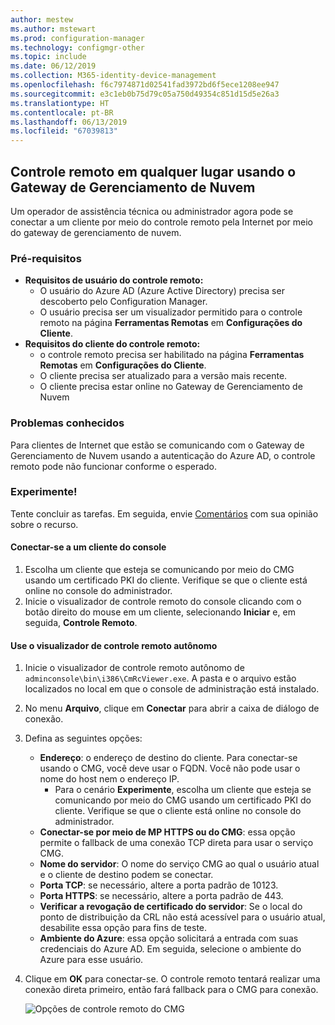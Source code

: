 ```yaml
---
author: mestew
ms.author: mstewart
ms.prod: configuration-manager
ms.technology: configmgr-other
ms.topic: include
ms.date: 06/12/2019
ms.collection: M365-identity-device-management
ms.openlocfilehash: f6c7974871d02541fad3972bd6f5ece1208ee947
ms.sourcegitcommit: e3c1eb0b75d79c05a750d49354c851d15d5e26a3
ms.translationtype: HT
ms.contentlocale: pt-BR
ms.lasthandoff: 06/13/2019
ms.locfileid: "67039813"
---
```

## <a name="remote-control-anywhere-using-cloud-management-gateway"></a>Controle remoto em qualquer lugar usando o Gateway de Gerenciamento de Nuvem
<!--4575930-->
Um operador de assistência técnica ou administrador agora pode se conectar a um cliente por meio do controle remoto pela Internet por meio do gateway de gerenciamento de nuvem.

### <a name="prerequisites"></a>Pré-requisitos

- **Requisitos de usuário do controle remoto:**
   - O usuário do Azure AD (Azure Active Directory) precisa ser descoberto pelo Configuration Manager.
   - O usuário precisa ser um visualizador permitido para o controle remoto na página **Ferramentas Remotas** em **Configurações do Cliente**.
- **Requisitos do cliente do controle remoto:**
   - o controle remoto precisa ser habilitado na página **Ferramentas Remotas** em **Configurações do Cliente**.
   - O cliente precisa ser atualizado para a versão mais recente.
   - O cliente precisa estar online no Gateway de Gerenciamento de Nuvem

### <a name="known-issues"></a>Problemas conhecidos

Para clientes de Internet que estão se comunicando com o Gateway de Gerenciamento de Nuvem usando a autenticação do Azure AD, o controle remoto pode não funcionar conforme o esperado.

### <a name="try-it-out"></a>Experimente!

Tente concluir as tarefas. Em seguida, envie [Comentários](/sccm/core/understand/find-help#product-feedback) com sua opinião sobre o recurso.

#### <a name="connect-to-a-client-from-the-console"></a>Conectar-se a um cliente do console

1. Escolha um cliente que esteja se comunicando por meio do CMG usando um certificado PKI do cliente. Verifique se que o cliente está online no console do administrador. 
1. Inicie o visualizador de controle remoto do console clicando com o botão direito do mouse em um cliente, selecionando **Iniciar** e, em seguida, **Controle Remoto**.


#### <a name="use-the-standalone-remote-control-viewer"></a>Use o visualizador de controle remoto autônomo

1. Inicie o visualizador de controle remoto autônomo de `adminconsole\bin\i386\CmRcViewer.exe`. A pasta e o arquivo estão localizados no local em que o console de administração está instalado.
1. No menu **Arquivo**, clique em **Conectar** para abrir a caixa de diálogo de conexão.
1. Defina as seguintes opções:
   - **Endereço**: o endereço de destino do cliente. Para conectar-se usando o CMG, você deve usar o FQDN. Você não pode usar o nome do host nem o endereço IP.
       - Para o cenário **Experimente**, escolha um cliente que esteja se comunicando por meio do CMG usando um certificado PKI do cliente. Verifique se que o cliente está online no console do administrador.  
   - **Conectar-se por meio de MP HTTPS ou do CMG**: essa opção permite o fallback de uma conexão TCP direta para usar o serviço CMG.
   - **Nome do servidor**: O nome do serviço CMG ao qual o usuário atual e o cliente de destino podem se conectar.
   - **Porta TCP**: se necessário, altere a porta padrão de 10123.
   - **Porta HTTPS**: se necessário, altere a porta padrão de 443.
   - **Verificar a revogação de certificado do servidor**: Se o local do ponto de distribuição da CRL não está acessível para o usuário atual, desabilite essa opção para fins de teste.
   - **Ambiente do Azure**: essa opção solicitará a entrada com suas credenciais do Azure AD. Em seguida, selecione o ambiente do Azure para esse usuário.
1. Clique em **OK** para conectar-se. O controle remoto tentará realizar uma conexão direta primeiro, então fará fallback para o CMG para conexão. 


    ![Opções de controle remoto do CMG](../../media/4575930-remote-control-cmg.png)

